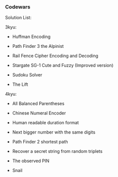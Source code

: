 ### Codewars

Solution List:

3kyu:

- Huffman Encoding

- Path Finder 3 the Alpinist

- Rail Fence Cipher Encoding and Decoding

- Stargate SG-1 Cute and Fuzzy (Improved version)

- Sudoku Solver

- The Lift

4kyu:

- All Balanced Parentheses

- Chinese Numeral Encoder

- Human readable duration format
  
- Next bigger number with the same digits

- Path Finder 2 shortest path

- Recover a secret string from random triplets

- The observed PIN

- Snail





